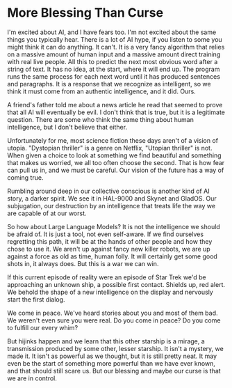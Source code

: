 # More Blessing Than Curse

I'm excited about AI, and I have fears too. I'm not excited about the same things you typically hear. There is a lot of AI hype, if you listen to some you might think it can do anything. It can't. It is a very fancy algorithm that relies on a massive amount of human input and a massive amount direct training with real live people. All this to predict the next most obvious word after a string of text. It has no idea, at the start, where it will end up. The program runs the same process for each next word until it has produced sentences and paragraphs. It is a response that we recognize as intelligent, so we think it must come from an authentic intelligence, and it did. Ours. 

A friend's father told me about a news article he read that seemed to prove that all AI will eventually be evil. I don't think that is true, but it is a legitimate question. There are some who think the same thing about human intelligence, but I don't believe that either. 

Unfortunately for me, most science fiction these days aren't of a vision of utopia. "Dystopian thriller" is a genre on Netflix, "Utopian thriller" is not. When given a choice to look at something we find beautiful and something that makes us worried, we all too often choose the second. That is how fear can pull us in, and we must be careful. Our vision of the future has a way of coming true. 

Rumbling around deep in our collective conscious is another kind of AI story, a darker spirit. We see it in HAL-9000 and Skynet and GladOS. Our subjugation, our destruction by an intelligence that treats life the way we are capable of at our worst. 

So how about Large Language Models? It is not the intelligence we should be afraid of. It is just a tool, not even self-aware. If we find ourselves regretting this path, it will be at the hands of other people and how they chose to use it. We aren't up against fancy new killer robots, we are up against a force as old as time, human folly. It will certainly get some good shots in, it always does. But this is a war we can win.

If this current episode of reality were an episode of Star Trek we'd be approaching an unknown ship, a possible first contact. Shields up, red alert. We behold the shape of a new intelligence on the display and nervously start the first dialog.

We come in peace. We've heard stories about you and most of them bad. We weren't even sure you were real. Do you come in peace? Do you come to fulfill our every whim? 

But hijinks happen and we learn that this other starship is a mirage, a transmission produced by some other, lesser starship. It isn't a mystery, we made it. It isn't as powerful as we thought, but it is still pretty neat. It may even be the start of something more powerful than we have ever known, and that should still scare us. But our blessing and maybe our curse is that we are in control.

